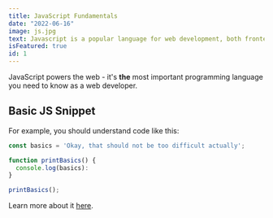 ```yaml
---
title: JavaScript Fundamentals
date: "2022-06-16"
image: js.jpg
text: Javascript is a popular language for web development, both frontend and backend. It is a top choice for developers in 2022.
isFeatured: true
id: 1
---
```


JavaScript powers the web - it's **the** most important programming language you need to know as a web developer.

## Basic JS Snippet

For example, you should understand code like this:

```js
const basics = 'Okay, that should not be too difficult actually';

function printBasics() {
  console.log(basics):
}

printBasics();
```

Learn more about it [here](https://academind.com).
